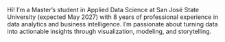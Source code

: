 Hi! I’m a Master’s student in Applied Data Science at San José State University (expected May 2027) with 8 years of professional experience in data analytics and business intelligence. I’m passionate about turning data into actionable insights through visualization, modeling, and storytelling.
